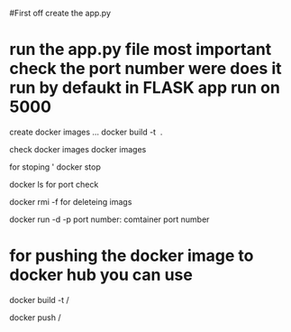 #First off create the app.py
# run the app.py file most important check the port number were does it run by defaukt in FLASK app run on 5000

create docker images 
... docker build -t <image name> .

check docker images
 docker images

for stoping '
docker stop <container id of images>

docker ls for port check

docker rmi -f <conatiner id>  for deleteing imags


docker run -d -p port number: comtainer port number <image name>





# for pushing the docker image to docker hub you can use

docker build -t <dockerhub username>/<imag name>

docker push <dockerhub username>/<imag name>